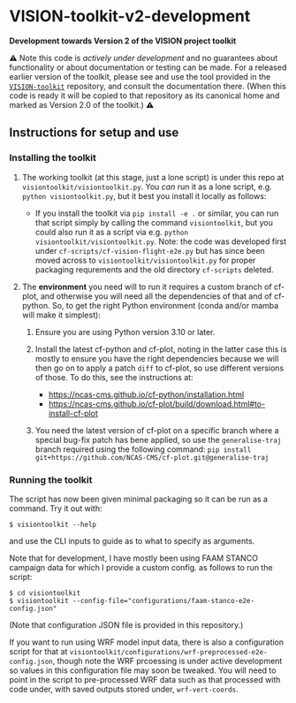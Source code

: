 # VISION-toolkit-v2-development

**Development towards Version 2 of the VISION project toolkit**

:warning: Note this code is *actively under development* and no guarantees about
functionality or about documentation or testing can be made. For a released
earlier version of the toolkit, please see and use the tool provided in the
[`VISION-toolkit`](https://github.com/NCAS-VISION/VISION-toolkit) repository,
and consult the documentation there. (When this code is ready it will be copied to that
repository as its canonical home and marked as Version 2.0 of the toolkit.) :warning:

## Instructions for setup and use

### Installing the toolkit

1. The working toolkit (at this stage, just a lone script) is under this repo at
  `visiontoolkit/visiontoolkit.py`. You *can* run it as a lone script, e.g.
  `python visiontoolkit.py`, but it best you install it locally as follows:

    * If you install the toolkit via `pip install -e .`
    or similar, you can run that script simply by calling the command `visiontoolkit`, but
    you could also run it as a script via e.g. `python visiontoolkit/visiontoolkit.py`.
    Note: the code was developed first under `cf-scripts/cf-vision-flight-e2e.py` but
    has since been moved across to `visiontoolkit/visiontoolkit.py` for proper packaging
    requrements and the old directory `cf-scripts` deleted.

3. The **environment** you need will to run it requires a custom branch of
   cf-plot, and otherwise you will need all the
   dependencies of that and of cf-python. So, to get the right
   Python environment (conda and/or mamba will make it simplest):

   1. Ensure you are using Python version 3.10 or later.
   2. Install the latest cf-python and cf-plot, noting in the latter case this
      is mostly to ensure you have the right dependencies because we will
      then go on to apply a patch `diff` to cf-plot, so use different
      versions of those. To do this, see the instructions at:

      * https://ncas-cms.github.io/cf-python/installation.html
      * https://ncas-cms.github.io/cf-plot/build/download.html#to-install-cf-plot

   3. You need the latest version of cf-plot on a specific branch where a special
      bug-fix patch has bene applied, so use the `generalise-traj` branch required
      using the following command:
      `pip install git+https://github.com/NCAS-CMS/cf-plot.git@generalise-traj`


### Running the toolkit

The script has now been given minimal packaging so it can be
run as a command. Try it out with:

```console
$ visiontoolkit --help
```

and use the CLI inputs to guide as to what to specify as arguments.

Note that for development, I have mostly been using FAAM STANCO campaign
data for which I provide a custom config. as follows to run the script:

```console
$ cd visiontoolkit
$ visiontoolkit --config-file="configurations/faam-stanco-e2e-config.json"
```

(Note that configuration JSON file is provided in this repository.)

If you want to run using WRF model input data, there is also a configuration script for that at
`visiontoolkit/configurations/wrf-preprocessed-e2e-config.json`, though note
the WRF prcoessing is under active development so values in this configuration file may soon be
tweaked. You will need to point in the script to pre-processed WRF data such as that processed
with code under, with saved outputs stored under, `wrf-vert-coords`.
